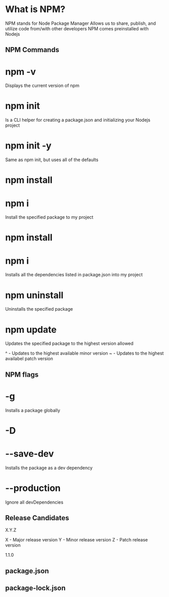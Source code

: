 # What is NPM?

NPM stands for Node Package Manager
Allows us to share, publish, and utilize code from/with other developers
NPM comes preinstalled with Nodejs

## NPM Commands

# npm -v
Displays the current version of npm

# npm init
Is a CLI helper for creating a package.json and initializing your Nodejs project
# npm init -y
Same as npm init, but uses all of the defaults

# npm install <package-name>
# npm i <package-name>
Install the specified package to my project

# npm install
# npm i
Installs all the dependencies listed in package.json into my project

# npm uninstall <package-name>
Uninstalls the specified package

# npm update <package-name>
Updates the specified package to the highest version allowed

^ - Updates to the highest available minor version
~ - Updates to the highest availabel patch version

## NPM flags

# -g
Installs a package globally

# -D
# --save-dev
Installs the package as a dev dependency

# --production
Ignore all devDependencies

## Release Candidates
X.Y.Z

X - Major release version
Y - Minor release version
Z - Patch release version

1.1.0



## package.json

## package-lock.json